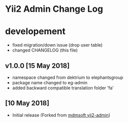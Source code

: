 Yii2 Admin Change Log
==========================

# developement

- fixed migration/down issue (drop user table)
- changed CHANGELOG (this file)

## v1.0.0 [15 May 2018]

- namespace changed from dektrium to elephantsgroup
- package name changed to eg-admin
- added backward compatible translation folder 'fa'

## [10 May 2018]

- Initial release (Forked from [mdmsoft yii2-admin](https://github.com/mdmsoft/yii2-admin))